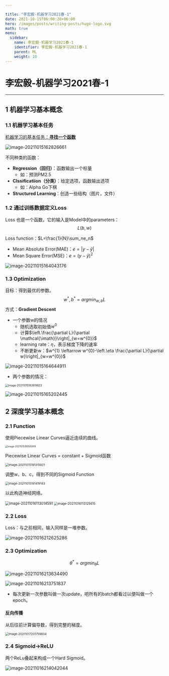 ```yaml
---

title: "李宏毅-机器学习2021春-1"
date: 2021-10-15T06:00:20+06:00
hero: /images/posts/writing-posts/hugo-logo.svg
math: true
menu:
  sidebar:
    name: 李宏毅-机器学习2021春-1
    identifier: 李宏毅-机器学习2021春-1
    parent: ML
    weight: 10
---
```


# 李宏毅-机器学习2021春-1

---

## 1 机器学习基本概念

### 1.1 机器学习基本任务

<u>机器学习的基本任务：**寻找一个函数**</u>

![image-20211015162826661](/images/posts/ML/image-20211015162826661.png)

不同种类的函数：

* **Regression（回归）**：函数输出一个标量
  * 如：预测PM2.5
* **Clssificatiion（分类）**：给定选项，函数输出选项
  * 如：Alpha Go下棋
* **Structured Learning**：创造一些结构（图片，文件）

### 1.2 通过训练数据定义Loss

Loss 也是一个函数，它的输入是Model中的parameters：
$$
L(b,w)
$$

Loss function：$L=\frac{1}{N}\sum_ne_n$

* Mean Absolute Error(MAE)：$e=|y-\hat{y}|$
* Mean Square Error(MSE)：$e=(y-\hat{y})^2$

![image-20211015164043176](/images/posts/ML/image-20211015164043176.png)

### 1.3 Optimization

目标：得到最优的参数。
$$
w^{*}, b^{*}=arg \min _{w, b} L
$$
方式：**Gradient Descent**

* 一个参数w的情况
  * 随机选取初始值$w^0$
  * 计算$\left.\frac{\partial L}{\partial \mathcal{\imath}}\right|_{w=w^{0}}$
  * learning rate：$\eta$，表示梯度下降的速率
  * 不断更新w：$w^{1} \leftarrow w^{0}-\left.\eta \frac{\partial L}{\partial w}\right|_{w=w^{0}}$

![image-20211015164644911](/images/posts/ML/image-20211015164644911.png)

* 两个参数的情况：

<img src="/images/posts/ML/image-20211015183919623.png" alt="image-20211015183919623" style="zoom:60%;" />

![image-20211015165202445](/images/posts/ML/image-20211015165202445.png)

## 2 深度学习基本概念

### 2.1 Function

使用Piecewise Linear Curves逼近连续的曲线。

<img src="/images/posts/ML/image-20211015185500819.png" alt="image-20211015185500819" style="zoom:50%;" />

Piecewise Linear Curves = constant  + Sigmoid函数

 <img src="/images/posts/ML/image-20211015191315921.png" alt="image-20211015191315921" style="zoom:67%;" />

调整w、b、c，得到不同的Sigmoid Function

<img src="/images/posts/ML/image-20211015191419143.png" alt="image-20211015191419143" style="zoom:67%;" /> 

以此构造神经网络。

<img src="/images/posts/ML/image-20211016113014591.png" alt="image-20211016113014591" style="zoom:80%;" />

<img src="/images/posts/ML/image-20211016113125615.png" alt="image-20211016113125615" style="zoom:70%;" /> 

### 2.2 Loss

Loss：与之前相同，输入同样是一堆参数。

![image-20211016212625286](/images/posts/ML/image-20211016212625286.png)

### 2.3 Optimization

$$
\theta^*=arg min_\theta L
$$

![image-20211016213634490](/images/posts/ML/image-20211016213634490.png)

![image-20211016213751837](/images/posts/ML/image-20211016213751837.png)

* 每次更新一次参数叫做一次update，吧所有的batch都看过以便叫做一个epoch。

#### 反向传播

从后往前计算偏导数，得到完整的梯度。

<img src="/images/posts/ML/image-20211017201759834.png" alt="image-20211017201759834" style="zoom:67%;" /> 

### 2.4 Sigmoid->ReLU

两个ReLu叠起来构成一个Hard Sigmoid。

![image-20211016214042044](/images/posts/ML/image-20211016214042044.png)

